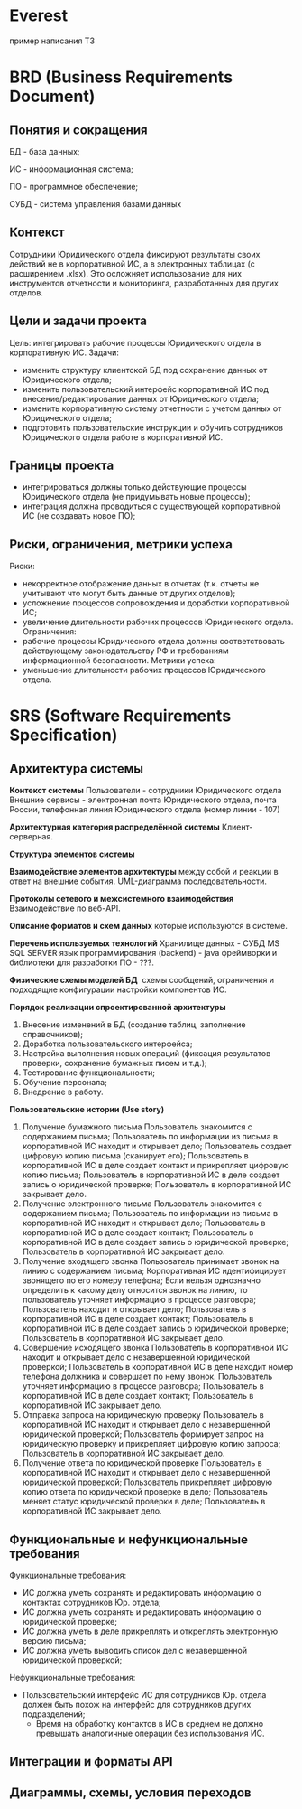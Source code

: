 # Everest
пример написания ТЗ

# BRD (Business Requirements Document)

## Понятия и сокращения
БД - база данных;

ИС - информационная система;

ПО - программное обеспечение;

СУБД - система управления базами данных
## Контекст
Сотрудники Юридического отдела фиксируют результаты своих действий не в корпоративной ИС, а в электронных таблицах (с расширением .xlsx). Это осложняет использование для них инструментов отчетности и мониторинга, разработанных для других отделов.
## Цели и задачи проекта
Цель: интегрировать рабочие процессы Юридического отдела в корпоративную ИС.
Задачи:
- изменить структуру клиентской БД под сохранение данных от Юридического отдела;
- изменить пользовательский интерфейс корпоративной ИС под внесение/редактирование данных от Юридического отдела;
- изменить корпоративную систему отчетности с учетом данных от Юридического отдела;
- подготовить пользовательские инструкции и обучить сотрудников Юридического отдела работе в корпоративной ИС.
## Границы проекта
- интегрироваться должны только действующие процессы Юридического отдела (не придумывать новые процессы);
- интеграция должна проводиться с существующей корпоративной ИС (не создавать новое ПО);
## Риски, ограничения, метрики успеха
Риски:
- некорректное отображение данных в отчетах (т.к. отчеты не учитывают что могут быть данные от других отделов);
- усложнение процессов сопровождения и доработки корпоративной ИС;
- увеличение длительности рабочих процессов Юридического отдела.
Ограничения:
- рабочие процессы Юридического отдела должны соответствовать действующему законодательству РФ и требованиям информационной безопасности.
Метрики успеха:
- уменьшение длительности рабочих процессов Юридического отдела.
# SRS (Software Requirements Specification) 
## Архитектура системы
**Контекст системы**
Пользователи -  сотрудники Юридического отдела
Внешние сервисы - электронная почта Юридического отдела, почта России, телефонная линия Юридического отдела (номер линии - 107)

**Архитектурная категория распределённой системы**
Клиент-серверная.

**Структура элементов системы**


**Взаимодействие элементов архитектуры**
между собой и реакции в ответ на внешние события. UML-диаграмма последовательности.

**Протоколы сетевого и межсистемного взаимодействия**
Взаимодействие по веб-API.

**Описание форматов и схем данных**
которые используются в системе.

**Перечень используемых технологий**
Хранилище данных - СУБД MS SQL SERVER
язык программирования (backend) - java
фреймворки и библиотеки для разработки ПО - ???.

**Физические схемы моделей БД** 
схемы сообщений, ограничения и подходящие конфигурации настройки компонентов ИС.

**Порядок реализации спроектированной архитектуры**
1. Внесение изменений в БД (создание таблиц, заполнение справочников);
2. Доработка пользовательского интерфейса;
3. Настройка выполнения новых операций (фиксация результатов проверки, сохранение бумажных писем и т.д.);
4. Тестирование функциональности;
5. Обучение персонала;
6. Внедрение в работу.

**Пользовательские истории (Use story)**
1. Получение бумажного письма
   Пользователь знакомится с содержанием письма;
   Пользователь по информации из письма в корпоративной ИС находит и открывает дело;
   Пользователь создает цифровую копию письма (сканирует его);
   Пользователь в корпоративной ИС в деле создает контакт и прикрепляет цифровую копию письма;
   Пользователь в корпоративной ИС в деле создает запись о юридической проверке;
   Пользователь в корпоративной ИС закрывает дело.
2. Получение электронного письма
   Пользователь знакомится с содержанием письма;
   Пользователь по информации из письма в корпоративной ИС находит и открывает дело;
   Пользователь в корпоративной ИС в деле создает контакт;
   Пользователь в корпоративной ИС в деле создает запись о юридической проверке;
   Пользователь в корпоративной ИС закрывает дело.
3. Получение входящего звонка
   Пользователь принимает звонок на линию  с содержанием письма;
   Корпоративная ИС идентифицирует звонящего по его номеру телефона;
   Если нельзя однозначно определить к какому делу относится звонок на линию, то пользователь уточняет информацию в процессе разговора;
   Пользователь находит и открывает дело;
   Пользователь в корпоративной ИС в деле создает контакт;
   Пользователь в корпоративной ИС в деле создает запись о юридической проверке;
   Пользователь в корпоративной ИС закрывает дело.
4. Совершение исходящего звонка
   Пользователь в корпоративной ИС находит и открывает дело с незавершенной юридической проверкой;
   Пользователь в корпоративной ИС в деле находит номер телефона должника и совершает по нему звонок.
   Пользователь уточняет информацию в процессе разговора;
   Пользователь в корпоративной ИС в деле создает контакт;
   Пользователь в корпоративной ИС закрывает дело.
5. Отправка запроса на юридическую проверку
   Пользователь в корпоративной ИС находит и открывает дело с незавершенной юридической проверкой;
   Пользователь формирует запрос на юридическую проверку и прикрепляет цифровую копию запроса;
   Пользователь в корпоративной ИС закрывает дело.
6. Получение ответа по юридической проверке
   Пользователь в корпоративной ИС находит и открывает дело с незавершенной юридической проверкой;
   Пользователь прикрепляет цифровую копию ответа по юридической проверке в дело;
   Пользователь меняет статус юридической проверки в деле;
   Пользователь в корпоративной ИС закрывает дело.
## Функциональные и нефункциональные требования

Функциональные требования:
- ИС должна уметь сохранять и редактировать информацию о контактах сотрудников Юр. отдела;
-  ИС должна уметь сохранять и редактировать информацию о юридической проверке;
- ИС должна уметь в деле прикреплять и откреплять электронную версию письма;
- ИС должна уметь выводить список дел с незавершенной юридической проверкой;

Нефункциональные требования:
- Пользовательский интерфейс ИС для сотрудников Юр. отдела должен быть похож на интерфейс для сотрудников других подразделений;
  - Время на обработку контактов в ИС в среднем не должно превышать аналогичные операции без использования ИС.
## Интеграции и форматы API
## Диаграммы, схемы, условия переходов
